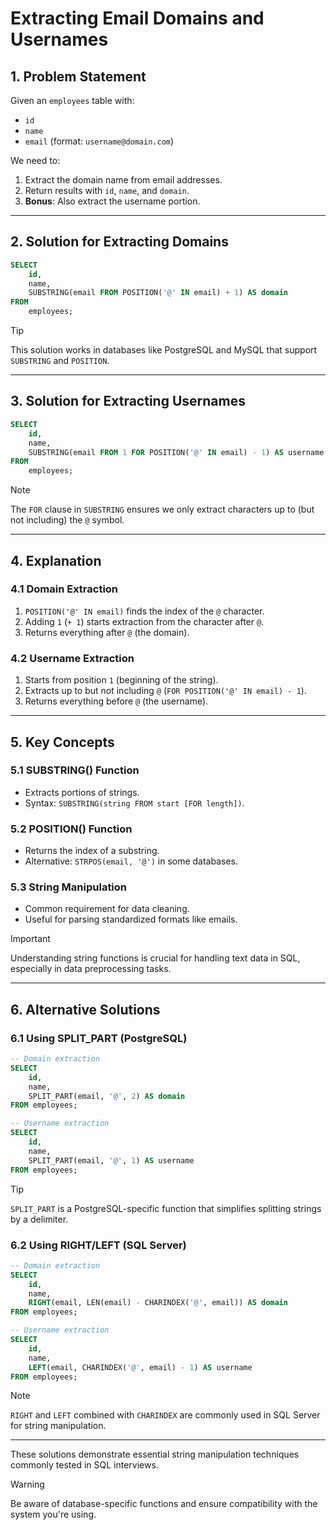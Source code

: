 # Extracting Email Domains and Usernames  

## 1. **Problem Statement**  
Given an `employees` table with:  
- `id`  
- `name`  
- `email` (format: `username@domain.com`)  

We need to:  
1. Extract the domain name from email addresses.  
2. Return results with `id`, `name`, and `domain`.  
3. **Bonus**: Also extract the username portion.  

---

## 2. **Solution for Extracting Domains**  
```sql
SELECT
    id,
    name,
    SUBSTRING(email FROM POSITION('@' IN email) + 1) AS domain
FROM
    employees;
```  

> [!TIP]  
> This solution works in databases like PostgreSQL and MySQL that support `SUBSTRING` and `POSITION`.  

---

## 3. **Solution for Extracting Usernames**  
```sql
SELECT
    id,
    name,
    SUBSTRING(email FROM 1 FOR POSITION('@' IN email) - 1) AS username
FROM
    employees;
```  

> [!NOTE]  
> The `FOR` clause in `SUBSTRING` ensures we only extract characters up to (but not including) the `@` symbol.  

---

## 4. **Explanation**  

### 4.1 **Domain Extraction**  
1. `POSITION('@' IN email)` finds the index of the `@` character.  
2. Adding `1` (`+ 1`) starts extraction from the character after `@`.  
3. Returns everything after `@` (the domain).  

### 4.2 **Username Extraction**  
1. Starts from position `1` (beginning of the string).  
2. Extracts up to but not including `@` (`FOR POSITION('@' IN email) - 1`).  
3. Returns everything before `@` (the username).  

---

## 5. **Key Concepts**  

### 5.1 **SUBSTRING() Function**  
- Extracts portions of strings.  
- Syntax: `SUBSTRING(string FROM start [FOR length])`.  

### 5.2 **POSITION() Function**  
- Returns the index of a substring.  
- Alternative: `STRPOS(email, '@')` in some databases.  

### 5.3 **String Manipulation**  
- Common requirement for data cleaning.  
- Useful for parsing standardized formats like emails.  

> [!IMPORTANT]  
> Understanding string functions is crucial for handling text data in SQL, especially in data preprocessing tasks.  

---

## 6. **Alternative Solutions**  

### 6.1 **Using SPLIT_PART (PostgreSQL)**  
```sql
-- Domain extraction
SELECT
    id,
    name,
    SPLIT_PART(email, '@', 2) AS domain
FROM employees;

-- Username extraction
SELECT
    id,
    name,
    SPLIT_PART(email, '@', 1) AS username
FROM employees;
```  

> [!TIP]  
> `SPLIT_PART` is a PostgreSQL-specific function that simplifies splitting strings by a delimiter.  

### 6.2 **Using RIGHT/LEFT (SQL Server)**  
```sql
-- Domain extraction
SELECT
    id,
    name,
    RIGHT(email, LEN(email) - CHARINDEX('@', email)) AS domain
FROM employees;

-- Username extraction
SELECT
    id,
    name,
    LEFT(email, CHARINDEX('@', email) - 1) AS username
FROM employees;
```  

> [!NOTE]  
> `RIGHT` and `LEFT` combined with `CHARINDEX` are commonly used in SQL Server for string manipulation.  

---

These solutions demonstrate essential string manipulation techniques commonly tested in SQL interviews.  

> [!WARNING]  
> Be aware of database-specific functions and ensure compatibility with the system you're using.
